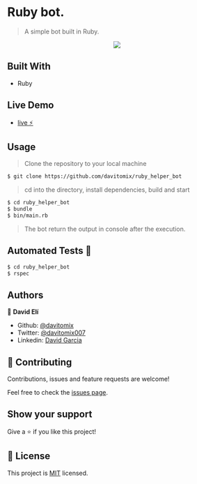 # Ruby bot.
> A simple bot  built in Ruby.

<p align="center">
  <img src="./">
</p>

## Built With

- Ruby

## Live Demo

- [live :zap:](#)

## Usage

> Clone the repository to your local machine

```sh
$ git clone https://github.com/davitomix/ruby_helper_bot
```

> cd into the directory, install dependencies, build and start

```sh
$ cd ruby_helper_bot
$ bundle
$ bin/main.rb
```

> The bot return the output in console after the execution.

## Automated Tests :space_invader:
```sh
$ cd ruby_helper_bot
$ rspec
```

## Authors
👤 **David Elí**

- Github: [@davitomix](https://github.com/davitomix)
- Twitter: [@davitomix007](https://twitter.com/davitomix007)
- Linkedin: [David Garcia](https://www.linkedin.com/in/davideligarcia/)

## 🤝 Contributing
Contributions, issues and feature requests are welcome!

Feel free to check the [issues page](issues/).

## Show your support
Give a ⭐️ if you like this project!

## 📝 License
This project is [MIT](lic.url) licensed.
